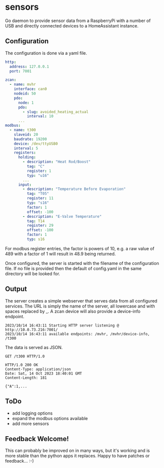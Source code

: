 # sensors
Go daemon to provide sensor data from a RaspberryPi with a number of USB and directly connected devices to a HomeAssistant instance.

## Configuration
The configuration is done via a yaml file.

```yaml
http:
  address: 127.0.0.1
  port: 7001

zcan:
  - name: mvhr
    interface: can0
    nodeid: 50
    pdo:
      node: 1
      pdo:
        - slug: avoided_heating_actual
          interval: 10
      ...
modbus:
  - name: t300
    slaveid: 20
    baudrate: 19200
    device: /dev/ttyUSB0
    interval: 5
    registers:
      holding:
        - description: "Heat Rod/Boost"
          tag: "C"
          register: 1
          typ: "u16"
        ...
      input:
        - description: "Temperature Before Evaporation"
          tag: "T05"
          register: 11
          typ: "s16"
          factor: 1
          offset: -100
        - description: "E-Valve Temperature"
          tag: T14
          register: 29
          offset: -100
          factor: 1
          typ: s16

```

For modbus register entries, the factor is powers of 10, e.g. a raw value of 489 with a factor of 1 will result in 48.9 being returned.

Once configured, the server is started with the filename of the configuration file. If no file is provided then the default of config.yaml in the same directory will be looked for.

## Output

The server creates a simple webserver that serves data from all configured services. The URL is simply the name of the server, all lowercase and with spaces replaced by _. A zcan device will also provide a device-info endpoint.


```logfile
2023/10/14 16:43:11 Starting HTTP server listening @ http://10.0.73.216:7001/
2023/10/14 16:43:11 available endpoints: /mvhr, /mvhr/device-info, /t300
```

The data is served as JSON.

```shell
GET /t300 HTTP/1.0

HTTP/1.0 200 OK
Content-Type: application/json
Date: Sat, 14 Oct 2023 18:40:01 GMT
Content-Length: 181

{"A":1,...
```

## ToDo
- add logging options
- expand the modbus options available
- add more sensors

## Feedback Welcome!
This can probably be improved on in many ways, but it's working and is more stable than the python apps it replaces. Happy to have patches or feedback... :-)